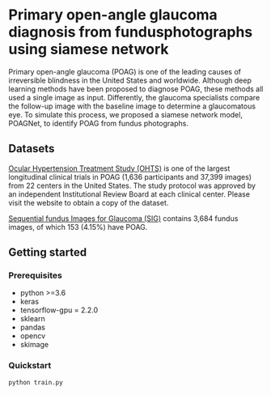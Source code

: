 # Primary open-angle glaucoma diagnosis from fundusphotographs using siamese network

Primary open-angle glaucoma (POAG) is one of the leading causes of irreversible blindness in the United States and worldwide. Although deep learning methods have been proposed to diagnose POAG, these methods all used a single image as input. Differently, the glaucoma specialists compare the follow-up image with the baseline image to determine a glaucomatous eye. To simulate this process, we proposed a siamese network model, POAGNet, to identify POAG from fundus photographs. 

## Datasets

[Ocular Hypertension Treatment Study (OHTS)](https://ohts.wustl.edu/) is one of the largest longitudinal clinical trials in POAG (1,636 participants and 37,399 images) from 22 centers in the United States. The study protocol was approved by an independent Institutional Review Board at each clinical center. Please visit the website to obtain a copy of the dataset.

[Sequential fundus Images for Glaucoma (SIG)](https://github.com/XiaofeiWang2018/DeepGF) contains 3,684 fundus images, of which 153 (4.15%) have POAG.  

## Getting started

### Prerequisites

* python >=3.6
* keras
* tensorflow-gpu = 2.2.0
* sklearn
* pandas
* opencv
* skimage

### Quickstart

```sh
python train.py
```
